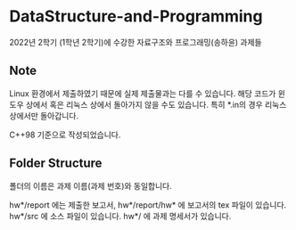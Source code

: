 # DataStructure-and-Programming
2022년 2학기 (1학년 2학기)에 수강한 자료구조와 프로그래밍(송하윤) 과제들

## Note
Linux 환경에서 제출하였기 때문에 실제 제출물과는 다를 수 있습니다.
해당 코드가 윈도우 상에서 혹은 리눅스 상에서 돌아가지 않을 수도 있습니다.
특히 *.in의 경우 리눅스 상에서만 돌아갑니다.

C++98 기준으로 작성되었습니다.

## Folder Structure
폴더의 이름은 과제 이름(과제 번호)와 동일합니다.

hw*/report 에는 제출한 보고서, hw*/report/hw* 에 보고서의 tex 파일이 있습니다.
hw*/src 에 소스 파일이 있습니다.
hw*/ 에 과제 명세서가 있습니다.